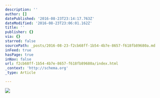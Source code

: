 ```yaml
---
description: ''
author: []
datePublished: '2016-08-23T23:14:17.763Z'
dateModified: '2016-08-23T23:06:01.162Z'
title: ''
publisher: {}
via: {}
starred: false
sourcePath: _posts/2016-08-23-f2cb68ff-1b54-4b7e-8657-f618fb89680a.md
inFeed: true
hasPage: true
inNav: false
url: f2cb68ff-1b54-4b7e-8657-f618fb89680a/index.html
_context: 'http://schema.org'
_type: Article

---
```

![](https://the-grid-user-content.s3-us-west-2.amazonaws.com/412af82c-9be3-4d9a-a82b-d7b6189d41e7.jpg)